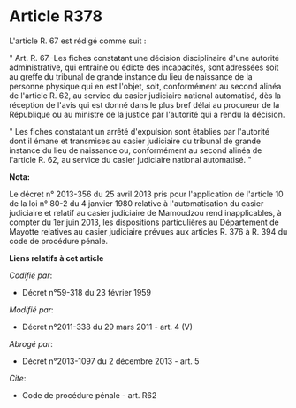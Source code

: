 # Article R378

L'article R. 67 est rédigé comme suit : 

" Art. R. 67.-Les fiches constatant une décision disciplinaire d'une autorité administrative, qui entraîne ou édicte des
incapacités, sont adressées soit au greffe du tribunal de grande instance du lieu de naissance de la personne physique qui en
est l'objet, soit, conformément au second alinéa de l'article R. 62, au service du casier judiciaire national automatisé, dès
la réception de l'avis qui est donné dans le plus bref délai au procureur de la République ou au ministre de la justice par
l'autorité qui a rendu la décision. 

" Les fiches constatant un arrêté d'expulsion sont établies par l'autorité dont il émane et transmises au casier judiciaire
du tribunal de grande instance du lieu de naissance ou, conformément au second alinéa de l'article R. 62, au service du
casier judiciaire national automatisé. "

**Nota:**

Le décret n° 2013-356 du 25 avril 2013 pris pour l'application de l'article 10 de la loi n° 80-2 du 4 janvier 1980 relative à
l'automatisation du casier judiciaire et relatif au casier judiciaire de Mamoudzou rend inapplicables, à compter du 1er juin
2013, les dispositions particulières au Département de Mayotte relatives au casier judiciaire prévues aux articles R. 376 à
R. 394 du code de procédure pénale.

**Liens relatifs à cet article**

_Codifié par_:

  - Décret n°59-318 du 23 février 1959

_Modifié par_:

  - Décret n°2011-338 du 29 mars 2011 - art. 4 (V)

_Abrogé par_:

  - Décret n°2013-1097 du 2 décembre 2013 - art. 5

_Cite_:

  - Code de procédure pénale - art. R62
